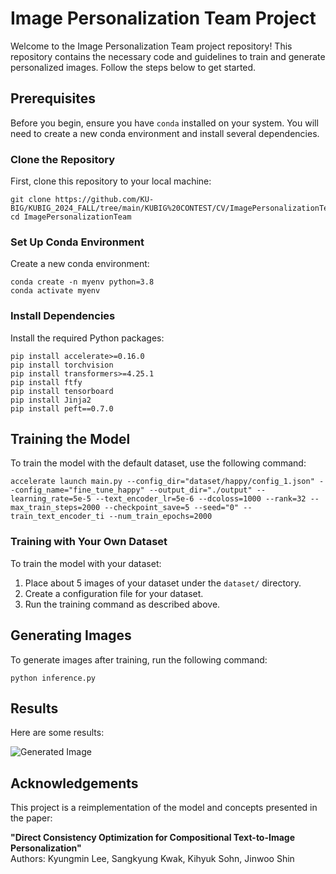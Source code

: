 <div>
  <h1>Image Personalization Team Project</h1>
  <p>Welcome to the Image Personalization Team project repository! This repository contains the necessary code and guidelines to train and generate personalized images. Follow the steps below to get started.</p>
  
  <h2>Prerequisites</h2>
  <p>Before you begin, ensure you have <code>conda</code> installed on your system. You will need to create a new conda environment and install several dependencies.</p>

  <h3>Clone the Repository</h3>
  <p>First, clone this repository to your local machine:</p>
  <pre><code>git clone https://github.com/KU-BIG/KUBIG_2024_FALL/tree/main/KUBIG%20CONTEST/CV/ImagePersonalizationTeam
cd ImagePersonalizationTeam</code></pre>

  <h3>Set Up Conda Environment</h3>
  <p>Create a new conda environment:</p>
  <pre><code>conda create -n myenv python=3.8
conda activate myenv</code></pre>

  <h3>Install Dependencies</h3>
  <p>Install the required Python packages:</p>
  <pre><code>pip install accelerate>=0.16.0
pip install torchvision
pip install transformers>=4.25.1
pip install ftfy
pip install tensorboard
pip install Jinja2
pip install peft==0.7.0</code></pre>

  <h2>Training the Model</h2>
  <p>To train the model with the default dataset, use the following command:</p>
  <pre><code>accelerate launch main.py --config_dir="dataset/happy/config_1.json" --config_name="fine_tune_happy" --output_dir="./output" --learning_rate=5e-5 --text_encoder_lr=5e-6 --dcoloss=1000 --rank=32 --max_train_steps=2000 --checkpoint_save=5 --seed="0" --train_text_encoder_ti --num_train_epochs=2000</code></pre>

  <h3>Training with Your Own Dataset</h3>
  <p>To train the model with your dataset:</p>
  <ol>
    <li>Place about 5 images of your dataset under the <code>dataset/</code> directory.</li>
    <li>Create a configuration file for your dataset.</li>
    <li>Run the training command as described above.</li>
  </ol>

  <h2>Generating Images</h2>
  <p>To generate images after training, run the following command:</p>
  <pre><code>python inference.py</code></pre>

  <h2>Results</h2>
  <p>Here are some results:</p>
  <img src="https://github.com/user-attachments/assets/7f50b355-c6ff-415f-b50e-d56b22286292" alt="Generated Image">

  <h2>Acknowledgements</h2>
  <p>This project is a reimplementation of the model and concepts presented in the paper:</p>
  <p><strong>"Direct Consistency Optimization for Compositional Text-to-Image Personalization"</strong><br>
  Authors: Kyungmin Lee, Sangkyung Kwak, Kihyuk Sohn, Jinwoo Shin</p>
</div>
